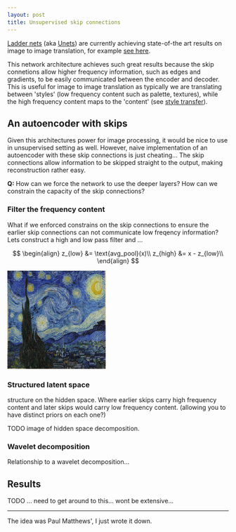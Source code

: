 ```yaml
---
layout: post
title: Unsupervised skip connections
---
```


[Ladder nets](https://arxiv.org/abs/1507.02672) (aka [Unets](https://arxiv.org/abs/1505.04597)) are currently achieving state-of-the art results on image to image translation, for example [see here](https://phillipi.github.io/pix2pix/).

This network architecture achieves such great results because the skip connetions allow higher frequency information, such as edges and gradients, to be easily communicated between the encoder and decoder. This is useful for image to image translation as typically we are translating between 'styles' (low frequency content such as palette, textures), while the high frequency content maps to the 'content' (see [style transfer](https://www.cv-foundation.org/openaccess/content_cvpr_2016/papers/Gatys_Image_Style_Transfer_CVPR_2016_paper.pdf)).

<!-- TODO image of unet -->

## An autoencoder with skips

Given this architectures power for image processing, it would be nice to use in unsupervised setting as well. However, naive implementation of an autoencoder with these skip connections is just cheating... The skip connections allow information to be skipped straight to the output, making reconstruction rather easy.

<!-- TODO show example of pathology. Deeper layers dont need to learn anything... -->

$\textbf{Q:}$ How can we force the network to use the deeper layers? How can we constrain the capacity of the skip connections?

### Filter the frequency content

What if we enforced constrains on the skip connections to ensure the earlier skip connections can not communicate low freqency information? Lets construct a high and low pass filter and ...

$$
\begin{align}
z_{low} &= \text{avg_pool}(x)\\
z_{high} &= x - z_{low}\\
\end{align}
$$


<div id="filter-net-example">
  <!-- todo need to organise these. preferablly in the shape of a ladder net... -->
  <img height="224" width="224" id="img" src="../images/starry-night.jpg"/>
</div>

<script src="https://cdn.jsdelivr.net/npm/@tensorflow/tfjs@0.11.2"></script>
<script type="text/javascript">
  function draw(image, div, name) {
    const canvas = document.createElement('canvas');
    canvas.className = name;

    const [width, height] = [224, 224];
    canvas.width = width;
    canvas.height = height;
    const ctx = canvas.getContext('2d');
    const imageData = new ImageData(width, height);
    const data = image.dataSync();

    for (let i = 0; i < height * width; ++i) {
      const j = i * 4;
      const k = i * 3;
      imageData.data[j + 0] = data[k + 0] * 255;
      imageData.data[j + 1] = data[k + 1] * 255;
      imageData.data[j + 2] = data[k + 2] * 255;
      imageData.data[j + 3] = 255;
    }
    imageData.data = data;
    ctx.putImageData(imageData, 0, 0);

    div.appendChild(canvas);
  }

  function low_pass_filter(img){
    pool = tf.layers.averagePooling2d({"poolSize": [2,2],
                                       "strides": [2,2],
                                       "padding": "same",
                                       "dataFormat": "channelsLast"});
    low = pool.apply(img.reshape([1,224,224,3]));
    return tf.image.resizeBilinear(low, [224, 224]);
  }

  function main(){
    const div = document.getElementById('filter-net-example');

    const imgElement = document.getElementById('img');
    const img = tf.fromPixels(imgElement).toFloat();
    // sometimes this fails to load. need to make it async?

    const low = low_pass_filter(img);
    const high = tf.sub(img, low);

    draw(high, div, 'high');
    draw(low, div, 'low');
    // why isnt low rendering? it must be define as it is used to make high...
  }
</script>
<script>main();</script>


### Structured latent space

structure on the hidden space. Where earlier skips carry high frequency content and later skips would carry low frequency content.
(allowing you to have distinct priors on each one?)

TODO image of hidden space decomposition.

### Wavelet decomposition

Relationship to a wavelet decomposition...


## Results

TODO ... need to get around to this... wont be extensive...

***

The idea was Paul Matthews', I just wrote it down.
